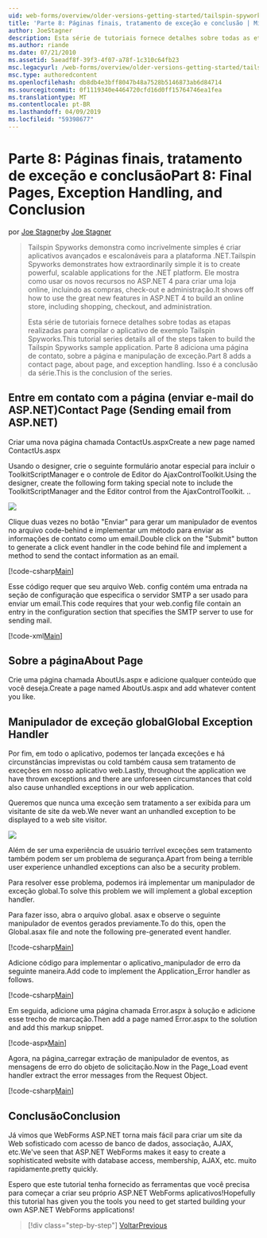 ```yaml
---
uid: web-forms/overview/older-versions-getting-started/tailspin-spyworks/tailspin-spyworks-part-8
title: 'Parte 8: Páginas finais, tratamento de exceção e conclusão | Microsoft Docs'
author: JoeStagner
description: Esta série de tutoriais fornece detalhes sobre todas as etapas realizadas para compilar o aplicativo de exemplo Tailspin Spyworks. Parte 8 adiciona uma página de contato, sobre a página e a exceção...
ms.author: riande
ms.date: 07/21/2010
ms.assetid: 5aeadf8f-39f3-4f07-a78f-1c310c64fb23
msc.legacyurl: /web-forms/overview/older-versions-getting-started/tailspin-spyworks/tailspin-spyworks-part-8
msc.type: authoredcontent
ms.openlocfilehash: db8db4e3bff8047b48a7528b5146873ab6d84714
ms.sourcegitcommit: 0f1119340e4464720cfd16d0ff15764746ea1fea
ms.translationtype: MT
ms.contentlocale: pt-BR
ms.lasthandoff: 04/09/2019
ms.locfileid: "59398677"
---
```

# <a name="part-8-final-pages-exception-handling-and-conclusion"></a><span data-ttu-id="db4be-104">Parte 8: Páginas finais, tratamento de exceção e conclusão</span><span class="sxs-lookup"><span data-stu-id="db4be-104">Part 8: Final Pages, Exception Handling, and Conclusion</span></span>

<span data-ttu-id="db4be-105">por [Joe Stagner](https://github.com/JoeStagner)</span><span class="sxs-lookup"><span data-stu-id="db4be-105">by [Joe Stagner](https://github.com/JoeStagner)</span></span>

> <span data-ttu-id="db4be-106">Tailspin Spyworks demonstra como incrivelmente simples é criar aplicativos avançados e escalonáveis para a plataforma .NET.</span><span class="sxs-lookup"><span data-stu-id="db4be-106">Tailspin Spyworks demonstrates how extraordinarily simple it is to create powerful, scalable applications for the .NET platform.</span></span> <span data-ttu-id="db4be-107">Ele mostra como usar os novos recursos no ASP.NET 4 para criar uma loja online, incluindo as compras, check-out e administração.</span><span class="sxs-lookup"><span data-stu-id="db4be-107">It shows off how to use the great new features in ASP.NET 4 to build an online store, including shopping, checkout, and administration.</span></span>
> 
> <span data-ttu-id="db4be-108">Esta série de tutoriais fornece detalhes sobre todas as etapas realizadas para compilar o aplicativo de exemplo Tailspin Spyworks.</span><span class="sxs-lookup"><span data-stu-id="db4be-108">This tutorial series details all of the steps taken to build the Tailspin Spyworks sample application.</span></span> <span data-ttu-id="db4be-109">Parte 8 adiciona uma página de contato, sobre a página e manipulação de exceção.</span><span class="sxs-lookup"><span data-stu-id="db4be-109">Part 8 adds a contact page, about page, and exception handling.</span></span> <span data-ttu-id="db4be-110">Isso é a conclusão da série.</span><span class="sxs-lookup"><span data-stu-id="db4be-110">This is the conclusion of the series.</span></span>


## <a id="_Toc260221680"></a>  <span data-ttu-id="db4be-111">Entre em contato com a página (enviar e-mail do ASP.NET)</span><span class="sxs-lookup"><span data-stu-id="db4be-111">Contact Page (Sending email from ASP.NET)</span></span>

<span data-ttu-id="db4be-112">Criar uma nova página chamada ContactUs.aspx</span><span class="sxs-lookup"><span data-stu-id="db4be-112">Create a new page named ContactUs.aspx</span></span>

<span data-ttu-id="db4be-113">Usando o designer, crie o seguinte formulário anotar especial para incluir o ToolkitScriptManager e o controle de Editor do AjaxControlToolkit.</span><span class="sxs-lookup"><span data-stu-id="db4be-113">Using the designer, create the following form taking special note to include the ToolkitScriptManager and the Editor control from the AjaxControlToolkit.</span></span> <span data-ttu-id="db4be-114">.</span><span class="sxs-lookup"><span data-stu-id="db4be-114">.</span></span>

![](tailspin-spyworks-part-8/_static/image1.jpg)

<span data-ttu-id="db4be-115">Clique duas vezes no botão "Enviar" para gerar um manipulador de eventos no arquivo code-behind e implementar um método para enviar as informações de contato como um email.</span><span class="sxs-lookup"><span data-stu-id="db4be-115">Double click on the "Submit" button to generate a click event handler in the code behind file and implement a method to send the contact information as an email.</span></span>

[!code-csharp[Main](tailspin-spyworks-part-8/samples/sample1.cs)]

<span data-ttu-id="db4be-116">Esse código requer que seu arquivo Web. config contém uma entrada na seção de configuração que especifica o servidor SMTP a ser usado para enviar um email.</span><span class="sxs-lookup"><span data-stu-id="db4be-116">This code requires that your web.config file contain an entry in the configuration section that specifies the SMTP server to use for sending mail.</span></span>

[!code-xml[Main](tailspin-spyworks-part-8/samples/sample2.xml)]

## <a id="_Toc260221681"></a>  <span data-ttu-id="db4be-117">Sobre a página</span><span class="sxs-lookup"><span data-stu-id="db4be-117">About Page</span></span>

<span data-ttu-id="db4be-118">Crie uma página chamada AboutUs.aspx e adicione qualquer conteúdo que você deseja.</span><span class="sxs-lookup"><span data-stu-id="db4be-118">Create a page named AboutUs.aspx and add whatever content you like.</span></span>

## <a id="_Toc260221682"></a>  <span data-ttu-id="db4be-119">Manipulador de exceção global</span><span class="sxs-lookup"><span data-stu-id="db4be-119">Global Exception Handler</span></span>

<span data-ttu-id="db4be-120">Por fim, em todo o aplicativo, podemos ter lançada exceções e há circunstâncias imprevistas ou cold também causa sem tratamento de exceções em nosso aplicativo web.</span><span class="sxs-lookup"><span data-stu-id="db4be-120">Lastly, throughout the application we have thrown exceptions and there are unforeseen circumstances that cold also cause unhandled exceptions in our web application.</span></span>

<span data-ttu-id="db4be-121">Queremos que nunca uma exceção sem tratamento a ser exibida para um visitante de site da web.</span><span class="sxs-lookup"><span data-stu-id="db4be-121">We never want an unhandled exception to be displayed to a web site visitor.</span></span>

![](tailspin-spyworks-part-8/_static/image2.jpg)

<span data-ttu-id="db4be-122">Além de ser uma experiência de usuário terrível exceções sem tratamento também podem ser um problema de segurança.</span><span class="sxs-lookup"><span data-stu-id="db4be-122">Apart from being a terrible user experience unhandled exceptions can also be a security problem.</span></span>

<span data-ttu-id="db4be-123">Para resolver esse problema, podemos irá implementar um manipulador de exceção global.</span><span class="sxs-lookup"><span data-stu-id="db4be-123">To solve this problem we will implement a global exception handler.</span></span>

<span data-ttu-id="db4be-124">Para fazer isso, abra o arquivo global. asax e observe o seguinte manipulador de eventos gerados previamente.</span><span class="sxs-lookup"><span data-stu-id="db4be-124">To do this, open the Global.asax file and note the following pre-generated event handler.</span></span>

[!code-csharp[Main](tailspin-spyworks-part-8/samples/sample3.cs)]

<span data-ttu-id="db4be-125">Adicione código para implementar o aplicativo\_manipulador de erro da seguinte maneira.</span><span class="sxs-lookup"><span data-stu-id="db4be-125">Add code to implement the Application\_Error handler as follows.</span></span>

[!code-csharp[Main](tailspin-spyworks-part-8/samples/sample4.cs)]

<span data-ttu-id="db4be-126">Em seguida, adicione uma página chamada Error.aspx à solução e adicione esse trecho de marcação.</span><span class="sxs-lookup"><span data-stu-id="db4be-126">Then add a page named Error.aspx to the solution and add this markup snippet.</span></span>

[!code-aspx[Main](tailspin-spyworks-part-8/samples/sample5.aspx)]

<span data-ttu-id="db4be-127">Agora, na página\_carregar extração de manipulador de eventos, as mensagens de erro do objeto de solicitação.</span><span class="sxs-lookup"><span data-stu-id="db4be-127">Now in the Page\_Load event handler extract the error messages from the Request Object.</span></span>

[!code-csharp[Main](tailspin-spyworks-part-8/samples/sample6.cs)]

## <a id="_Toc260221683"></a>  <span data-ttu-id="db4be-128">Conclusão</span><span class="sxs-lookup"><span data-stu-id="db4be-128">Conclusion</span></span>

<span data-ttu-id="db4be-129">Já vimos que WebForms ASP.NET torna mais fácil para criar um site da Web sofisticado com acesso de banco de dados, associação, AJAX, etc.</span><span class="sxs-lookup"><span data-stu-id="db4be-129">We've seen that ASP.NET WebForms makes it easy to create a sophisticated website with database access, membership, AJAX, etc.</span></span> <span data-ttu-id="db4be-130">muito rapidamente.</span><span class="sxs-lookup"><span data-stu-id="db4be-130">pretty quickly.</span></span>

<span data-ttu-id="db4be-131">Espero que este tutorial tenha fornecido as ferramentas que você precisa para começar a criar seu próprio ASP.NET WebForms aplicativos!</span><span class="sxs-lookup"><span data-stu-id="db4be-131">Hopefully this tutorial has given you the tools you need to get started building your own ASP.NET WebForms applications!</span></span>

> [!div class="step-by-step"]
> [<span data-ttu-id="db4be-132">Voltar</span><span class="sxs-lookup"><span data-stu-id="db4be-132">Previous</span></span>](tailspin-spyworks-part-7.md)
